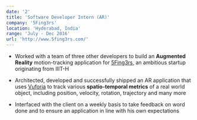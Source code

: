 ```yaml
---
date: '2'
title: 'Software Developer Intern (AR)'
company: '5Fing3rs'
location: 'Hyderabad, India'
range: 'July - Dec 2016'
url: 'http://www.5fing3rs.com/'
---
```


- Worked with a team of three other developers to build an **Augmented Reality** motion-tracking application for [5Fing3rs](http://www.5fing3rs.com/), an ambitious startup originating from IIIT-H

- Architected, developed and successfully shipped an AR application that uses [Vuforia](https://developer.vuforia.com/) to track various **spatio-temporal metrics** of a real world object, including position, velocity, rotation, trajectory and many more

- Interfaced with the client on a weekly basis to take feedback on word done and to ensure an application in line with his own expectations
